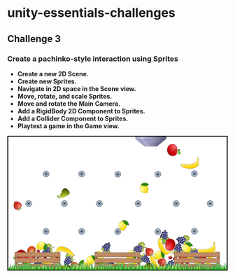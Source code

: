 # unity-essentials-challenges

## Challenge 3

### Create a pachinko-style interaction using Sprites<b>

* Create a new 2D Scene.
* Create new Sprites.
* Navigate in 2D space in the Scene view.
* Move, rotate, and scale Sprites.
* Move and rotate the Main Camera.
* Add a RigidBody 2D Component to Sprites.
* Add a Collider Component to Sprites.
* Playtest a game in the Game view.

![](Screenshots/challenge3-screenshot1.png)  
  
